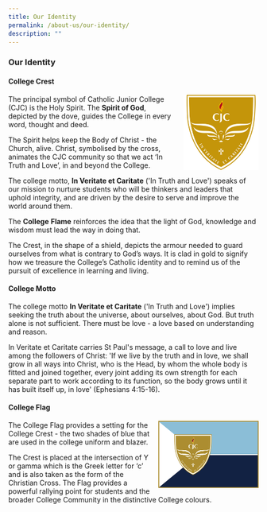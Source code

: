 ```yaml
---
title: Our Identity
permalink: /about-us/our-identity/
description: ""
---
```

### **Our Identity**
#### **College Crest**
<img src="/images/crest.jpg" style="width:30%;margin-left:15px;" align = "right">

The principal symbol of Catholic Junior College (CJC) is the Holy Spirit. The **Spirit of God**, depicted by the dove, guides the College in every word, thought and deed.

The Spirit helps keep the Body of Christ - the Church, alive. Christ, symbolised by the cross, animates the CJC community so that we act ‘In Truth and Love’, in and beyond the College.  
  
The college motto, **In Veritate et Caritate** ('In Truth and Love') speaks of our mission to nurture students who will be thinkers and leaders that  
uphold integrity, and are driven by the desire to serve and improve the world around them.  
  
The **College** **Flame** reinforces the idea that the light of God, knowledge and wisdom must lead the way in doing that.  
  
The Crest, in the shape of a shield, depicts the armour needed to guard ourselves from what is contrary to God’s ways. It is clad in gold to signify how we treasure the College’s Catholic identity and to remind us of the pursuit of excellence in learning and living.

#### **College Motto**
The college motto **In Veritate et Caritate** ('In Truth and Love') implies seeking the truth about the universe, about ourselves, about God. But truth alone is not sufficient. There must be love - a love based on understanding and reason.  
  
In Veritate et Caritate carries St Paul's message, a call to love and live among the followers of Christ: 'If we live by the truth and in love, we shall grow in all ways into Christ, who is the Head, by whom the whole body is fitted and joined together, every joint adding its own strength for each separate part to work according to its function, so the body grows until it has built itself up, in love' (Ephesians 4:15-16).

#### **College Flag**
<img src="/images/flag.jpg" style="width:40%;margin-left:15px;" align = "right">

The College Flag provides a setting for the College Crest - the two shades of blue that are used in the college uniform and blazer.  
  
The Crest is placed at the intersection of Y or gamma which is the Greek letter for ‘c’ and is also taken as the form of the Christian Cross. The Flag provides a powerful rallying point for students and the broader College Community in the distinctive College colours.